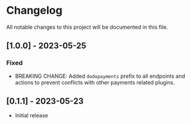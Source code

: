 # Changelog

All notable changes to this project will be documented in this file.

## [1.0.0] - 2023-05-25

### Fixed

- BREAKING CHANGE: Added `dodopayments` prefix to all endpoints and actions to prevent conflicts with other payments related plugins.

## [0.1.1] - 2023-05-23

- Initial release


